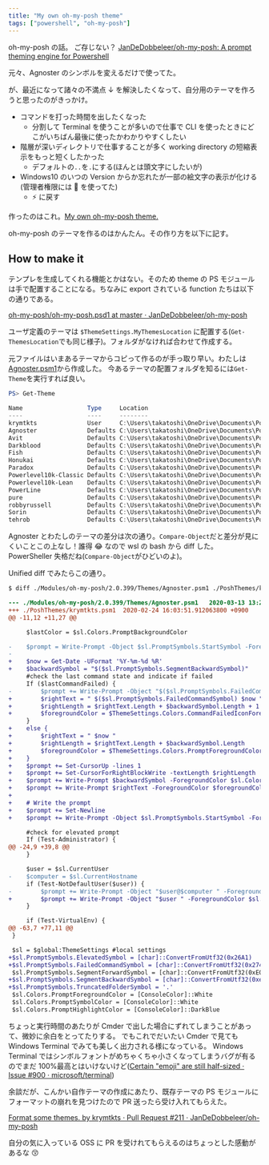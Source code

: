```yaml
---
title: "My own oh-my-posh theme"
tags: ["powershell", "oh-my-posh"]
---
```


oh-my-posh の話。
ご存じない？ [JanDeDobbeleer/oh-my-posh: A prompt theming engine for Powershell](https://github.com/JanDeDobbeleer/oh-my-posh)

元々、Agnoster のシンボルを変えるだけで使ってた。

が、最近になって諸々の不満点 ↓ を解決したくなって、自分用のテーマを作ろうと思ったのがきっかけ。

- コマンドを打った時間を出したくなった
  - 分割して Terminal を使うことが多いので仕事で CLI を使ったときにどこがいちばん最後に使ったかわかりやすくしたい
- 階層が深いディレクトリで仕事することが多く working directory の短縮表示をもっと短くしたかった
  - デフォルトの`..`を`.`にする(ほんとは頭文字にしたいが)
- Windows10 のいつの Version からか忘れたが一部の絵文字の表示が化ける(管理者権限には 💪 を使ってた)
  - ⚡ に戻す

作ったのはこれ。[My own oh-my-posh theme.](https://gist.github.com/krymtkts/6f7e365fd1683d6edeb7e531f725d280)

oh-my-posh のテーマを作るのはかんたん。その作り方を以下に記す。

## How to make it

テンプレを生成してくれる機能とかはない。そのため theme の PS モジュールは手で配置することになる。ちなみに export されている function たちは以下の通りである。

[oh-my-posh/oh-my-posh.psd1 at master · JanDeDobbeleer/oh-my-posh](https://github.com/JanDeDobbeleer/oh-my-posh/blob/master/oh-my-posh.psd1#L48)

ユーザ定義のテーマは `$ThemeSettings.MyThemesLocation` に配置する(`Get-ThemesLocation`でも同じ様子)。フォルダがなければ合わせて作成する。

元ファイルはいまあるテーマからコピって作るのが手っ取り早い。わたしは[Agnoster.psm1](https://github.com/JanDeDobbeleer/oh-my-posh/blob/master/Themes/Agnoster.psm1)から作成した。
今あるテーマの配置フォルダを知るには`Get-Theme`を実行すれば良い。

```powershell
PS> Get-Theme

Name                  Type     Location
----                  ----     --------
krymtkts              User     C:\Users\takatoshi\OneDrive\Documents\PowerShell\PoshThemes\krymtkts.psm1
Agnoster              Defaults C:\Users\takatoshi\OneDrive\Documents\PowerShell\Modules\oh-my-posh\2.0.399\Themes\Agnoster.psm1
Avit                  Defaults C:\Users\takatoshi\OneDrive\Documents\PowerShell\Modules\oh-my-posh\2.0.399\Themes\Avit.psm1
Darkblood             Defaults C:\Users\takatoshi\OneDrive\Documents\PowerShell\Modules\oh-my-posh\2.0.399\Themes\Darkblood.psm1
Fish                  Defaults C:\Users\takatoshi\OneDrive\Documents\PowerShell\Modules\oh-my-posh\2.0.399\Themes\Fish.psm1
Honukai               Defaults C:\Users\takatoshi\OneDrive\Documents\PowerShell\Modules\oh-my-posh\2.0.399\Themes\Honukai.psm1
Paradox               Defaults C:\Users\takatoshi\OneDrive\Documents\PowerShell\Modules\oh-my-posh\2.0.399\Themes\Paradox.psm1
Powerlevel10k-Classic Defaults C:\Users\takatoshi\OneDrive\Documents\PowerShell\Modules\oh-my-posh\2.0.399\Themes\Powerlevel10k-Classic.psm1
Powerlevel10k-Lean    Defaults C:\Users\takatoshi\OneDrive\Documents\PowerShell\Modules\oh-my-posh\2.0.399\Themes\Powerlevel10k-Lean.psm1
PowerLine             Defaults C:\Users\takatoshi\OneDrive\Documents\PowerShell\Modules\oh-my-posh\2.0.399\Themes\PowerLine.psm1
pure                  Defaults C:\Users\takatoshi\OneDrive\Documents\PowerShell\Modules\oh-my-posh\2.0.399\Themes\pure.psm1
robbyrussell          Defaults C:\Users\takatoshi\OneDrive\Documents\PowerShell\Modules\oh-my-posh\2.0.399\Themes\robbyrussell.psm1
Sorin                 Defaults C:\Users\takatoshi\OneDrive\Documents\PowerShell\Modules\oh-my-posh\2.0.399\Themes\Sorin.psm1
tehrob                Defaults C:\Users\takatoshi\OneDrive\Documents\PowerShell\Modules\oh-my-posh\2.0.399\Themes\tehrob.psm1
```

Agnoster とわたしのテーマの差分は次の通り。`Compare-Object`だと差分が見にくいことこの上なし！誰得 😂 なので wsl の bash から diff した。PowerSheller 失格だね(`Compare-Object`がひどいのよ)。

Unified diff でみたらこの通り。

```sh
$ diff ./Modules/oh-my-posh/2.0.399/Themes/Agnoster.psm1 ./PoshThemes/krymtkts.psm1 -u
```

```diff
--- ./Modules/oh-my-posh/2.0.399/Themes/Agnoster.psm1   2020-03-13 13:22:52.000000000 +0900
+++ ./PoshThemes/krymtkts.psm1  2020-02-24 16:03:51.912063800 +0900
@@ -11,12 +11,27 @@

     $lastColor = $sl.Colors.PromptBackgroundColor

-    $prompt = Write-Prompt -Object $sl.PromptSymbols.StartSymbol -ForegroundColor $sl.Colors.SessionInfoForegroundColor -BackgroundColor $sl.Colors.SessionInfoBackgroundColor
-
+    $now = Get-Date -UFormat '%Y-%m-%d %R'
+    $backwardSymbol = "$($sl.PromptSymbols.SegmentBackwardSymbol)"
     #check the last command state and indicate if failed
     If ($lastCommandFailed) {
-        $prompt += Write-Prompt -Object "$($sl.PromptSymbols.FailedCommandSymbol) " -ForegroundColor $sl.Colors.CommandFailedIconForegroundColor -BackgroundColor $sl.Colors.SessionInfoBackgroundColor
+        $rightText = " $($sl.PromptSymbols.FailedCommandSymbol) $now "
+        $rightLength = $rightText.Length + $backwardSymbol.Length + 1 # care the symbol size blur.
+        $foregroundColor = $ThemeSettings.Colors.CommandFailedIconForegroundColor
     }
+    else {
+        $rightText = " $now "
+        $rightLength = $rightText.Length + $backwardSymbol.Length
+        $foregroundColor = $ThemeSettings.Colors.PromptForegroundColor
+    }
+    $prompt += Set-CursorUp -lines 1
+    $prompt += Set-CursorForRightBlockWrite -textLength $rightLength
+    $prompt += Write-Prompt $backwardSymbol -ForegroundColor $sl.Colors.PromptBackgroundColor -BackgroundColor $sl.Colors.SessionInfoBackgroundColor
+    $prompt += Write-Prompt $rightText -ForegroundColor $foregroundColor -BackgroundColor $sl.Colors.PromptBackgroundColor
+
+    # Write the prompt
+    $prompt += Set-Newline
+    $prompt += Write-Prompt -Object $sl.PromptSymbols.StartSymbol -ForegroundColor $sl.Colors.SessionInfoForegroundColor -BackgroundColor $sl.Colors.SessionInfoBackgroundColor

     #check for elevated prompt
     If (Test-Administrator) {
@@ -24,9 +39,8 @@
     }

     $user = $sl.CurrentUser
-    $computer = $sl.CurrentHostname
     if (Test-NotDefaultUser($user)) {
-        $prompt += Write-Prompt -Object "$user@$computer " -ForegroundColor $sl.Colors.SessionInfoForegroundColor -BackgroundColor $sl.Colors.SessionInfoBackgroundColor
+        $prompt += Write-Prompt -Object "$user " -ForegroundColor $sl.Colors.SessionInfoForegroundColor -BackgroundColor $sl.Colors.SessionInfoBackgroundColor
     }

     if (Test-VirtualEnv) {
@@ -63,7 +77,11 @@
 }

 $sl = $global:ThemeSettings #local settings
+$sl.PromptSymbols.ElevatedSymbol = [char]::ConvertFromUtf32(0x26A1)
+$sl.PromptSymbols.FailedCommandSymbol = [char]::ConvertFromUtf32(0x274C)
 $sl.PromptSymbols.SegmentForwardSymbol = [char]::ConvertFromUtf32(0xE0B0)
+$sl.PromptSymbols.SegmentBackwardSymbol = [char]::ConvertFromUtf32(0xe0b2)
+$sl.PromptSymbols.TruncatedFolderSymbol = '.'
 $sl.Colors.PromptForegroundColor = [ConsoleColor]::White
 $sl.Colors.PromptSymbolColor = [ConsoleColor]::White
 $sl.Colors.PromptHighlightColor = [ConsoleColor]::DarkBlue
```

ちょっと実行時間のあたりが Cmder で出した場合にずれてしまうことがあって、微妙に余白をとってたりする。
でもこれでだいたい Cmder で見ても Windows Terminal でみても美しく出力される様になっている。
Windows Terminal ではシンボルフォントがめちゃくちゃ小さくなってしまうバグが有るのでまだ 100%最高とはいけないけど([Certain "emoji" are still half-sized · Issue #900 · microsoft/terminal](https://github.com/microsoft/terminal/issues/900))

余談だが、こんかい自作テーマの作成にあたり、既存テーマの PS モジュールにフォーマットの崩れを見つけたので PR 送ったら受け入れてもらえた。

[Format some themes. by krymtkts · Pull Request #211 · JanDeDobbeleer/oh-my-posh](https://github.com/JanDeDobbeleer/oh-my-posh/pull/211)

自分の気に入っている OSS に PR を受けれてもらえるのはちょっとした感動があるな 😚
